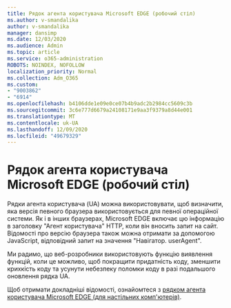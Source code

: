 ```yaml
---
title: Рядок агента користувача Microsoft EDGE (робочий стіл)
ms.author: v-smandalika
author: v-smandalika
manager: dansimp
ms.date: 12/03/2020
ms.audience: Admin
ms.topic: article
ms.service: o365-administration
ROBOTS: NOINDEX, NOFOLLOW
localization_priority: Normal
ms.collection: Adm_O365
ms.custom:
- "9003862"
- "6914"
ms.openlocfilehash: b4106dde1e09e0ce07b4b9adc2b2984cc5609c3b
ms.sourcegitcommit: 3c6e777d6679a24108171e9aa3f9379a8d44e001
ms.translationtype: MT
ms.contentlocale: uk-UA
ms.lasthandoff: 12/09/2020
ms.locfileid: "49679329"
---
```

# <a name="microsoft-edge-user-agent-string-desktop"></a>Рядок агента користувача Microsoft EDGE (робочий стіл)

Рядки агента користувача (UA) можна використовувати, щоб визначити, яка версія певного браузера використовується для певної операційної системи. Як і в інших браузерах, Microsoft EDGE включає цю інформацію в заголовку "Агент користувача" HTTP, коли він вносить запит на сайт. Відомості про версію браузера також можна отримати за допомогою JavaScript, відповідний запит на значення "Навігатор. userAgent".

Ми радимо, що веб-розробники використовують функцію виявлення функцій, коли це можливо, щоб покращити придатність коду, зменшити крихкість коду та усунути небезпеку поломки коду в разі подальшого оновлення рядка UA.

Щоб отримати докладніші відомості, ознайомтеся з [рядком агента користувача Microsoft EDGE (для настільних комп'ютерів)](https://docs.microsoft.com/microsoft-edge/web-platform/user-agent-string).